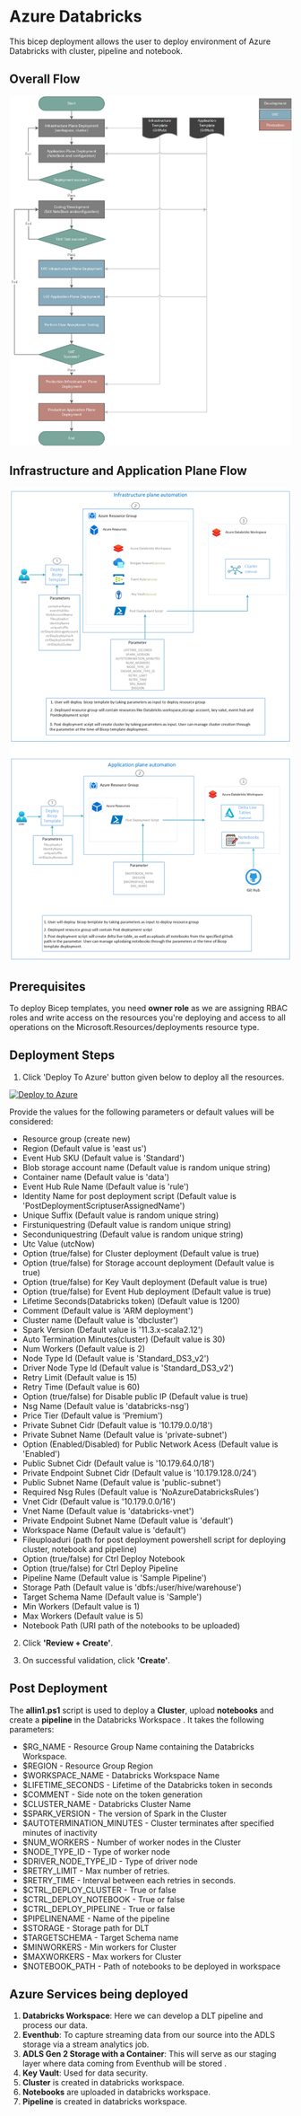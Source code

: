 # Azure Databricks

This bicep deployment allows the user to deploy environment of Azure Databricks with cluster, pipeline and notebook.

## Overall Flow

![Flow diagram](./Assets/Development_FlowChart.png)

## Infrastructure and Application Plane Flow

![Flow diagram](./Assets/Databricks_Deployment_Workflow.png)

## Prerequisites

To deploy Bicep templates, you need **owner role** as we are assigning RBAC roles and write access on the resources you're deploying and access to all operations on the Microsoft.Resources/deployments resource type.

## Deployment Steps

1. Click 'Deploy To Azure' button given below to deploy all the resources.

[![Deploy to Azure](https://aka.ms/deploytoazurebutton)](https://portal.azure.com/#create/Microsoft.Template/uri/https%3A%2F%2Fraw.githubusercontent.com%2FDatabricksFactory%2Fdatabricks-migration%2Fmain%2Fmain.json)

Provide the values for the following parameters or default values will be considered:
- Resource group (create new)
- Region (Default value is 'east us')
- Event Hub SKU (Default value is 'Standard')
- Blob storage account name (Default value is random unique string)
- Container name (Default value is 'data')
- Event Hub Rule Name (Default value is 'rule')
- Identity Name for post deployment script (Default value is 'PostDeploymentScriptuserAssignedName')
- Unique Suffix (Default value is random unique string)
- Firstuniquestring (Default value is random unique string)
- Seconduniquestring (Default value is random unique string)
- Utc Value (utcNow)
- Option (true/false) for Cluster deployment (Default value is true)
- Option (true/false) for Storage account deployment (Default value is true)
- Option (true/false) for Key Vault deployment (Default value is true)
- Option (true/false) for Event Hub deployment (Default value is true)
- Lifetime Seconds(Databricks token) (Default value is 1200)
- Comment (Default value is 'ARM deployment')
- Cluster name (Default value is 'dbcluster')
- Spark Version (Default value is '11.3.x-scala2.12')
- Auto Termination Minutes(cluster) (Default value is 30)
- Num Workers (Default value is 2)
- Node Type Id (Default value is 'Standard_DS3_v2')
- Driver Node Type Id (Default value is 'Standard_DS3_v2')
- Retry Limit (Default value is 15)
- Retry Time (Default value is 60)
- Option (true/false) for Disable public IP (Default value is true)
- Nsg Name (Default value is 'databricks-nsg')
- Price Tier (Default value is 'Premium')
- Private Subnet Cidr (Default value is '10.179.0.0/18')
- Private Subnet Name (Default value is 'private-subnet')
- Option (Enabled/Disabled) for Public Network Acess (Default value is 'Enabled')
- Public Subnet Cidr (Default value is '10.179.64.0/18')
- Private Endpoint Subnet Cidr (Default value is '10.179.128.0/24')
- Public Subnet Name (Default value is 'public-subnet')
- Required Nsg Rules (Default value is 'NoAzureDatabricksRules')
- Vnet Cidr (Default value is '10.179.0.0/16')
- Vnet Name (Default value is 'databricks-vnet')
- Private Endpoint Subnet Name (Default value is 'default')
- Workspace Name (Default value is 'default')
- Fileuploaduri (path for post deployment powershell script for deploying cluster, notebook and pipeline)
- Option (true/false) for Ctrl Deploy Notebook
- Option (true/false) for Ctrl Deploy Pipeline 
- Pipeline Name (Default value is 'Sample Pipeline')
- Storage Path (Default value is 'dbfs:/user/hive/warehouse')
- Target Schema Name (Default value is 'Sample')
- Min Workers (Default value is 1)
- Max Workers (Default value is 5)
- Notebook Path (URI path of the notebooks to be uploaded)

2. Click **'Review + Create'**.

3. On successful validation, click **'Create'**.

## Post Deployment

The **allin1.ps1** script is used to deploy a **Cluster**, upload **notebooks** and create a **pipeline** in the Databricks Workspace . It takes the following parameters:

 * $RG_NAME - Resource Group Name containing the Databricks Workspace.
 * $REGION - Resource Group Region
 * $WORKSPACE_NAME - Databricks Workspace Name
 * $LIFETIME_SECONDS - Lifetime of the Databricks token in seconds
 * $COMMENT - Side note on the token generation
 * $CLUSTER_NAME - Databricks Cluster Name 
 * $SPARK_VERSION - The version of Spark in the Cluster
 * $AUTOTERMINATION_MINUTES - Cluster terminates after specified minutes of inactivity
 * $NUM_WORKERS - Number of worker nodes in the Cluster
 * $NODE_TYPE_ID - Type of worker node
 * $DRIVER_NODE_TYPE_ID - Type of driver node
 * $RETRY_LIMIT - Max number of retries.
 * $RETRY_TIME - Interval between each retries in seconds.
 * $CTRL_DEPLOY_CLUSTER - True or false
 * $CTRL_DEPLOY_NOTEBOOK - True or false
 * $CTRL_DEPLOY_PIPELINE - True or false
 * $PIPELINENAME -  Name of the pipeline
 * $STORAGE - Storage path for DLT
 * $TARGETSCHEMA - Target Schema name
 * $MINWORKERS - Min workers for Cluster
 * $MAXWORKERS - Max workers for Cluster
 * $NOTEBOOK_PATH - Path of notebooks to be deployed in workspace
 
## Azure Services being deployed

1. **Databricks Workspace**: Here we can develop a DLT pipeline and process our data.
2. **Eventhub**: To capture streaming data from our source into the ADLS storage via a stream analytics job.
3. **ADLS Gen 2 Storage with a Container**: This will serve as our staging layer where data coming from Eventhub will be stored .
4. **Key Vault**: Used for data security.
5. **Cluster** is created in databricks workspace.
5. **Notebooks** are uploaded in databricks workspace.
6. **Pipeline** is created in databricks workspace.
